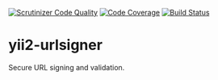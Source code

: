 [![Scrutinizer Code Quality](https://scrutinizer-ci.com/g/SAM-IT/yii2-urlsigner/badges/quality-score.png?b=master)](https://scrutinizer-ci.com/g/SAM-IT/yii2-urlsigner/?branch=master)
[![Code Coverage](https://scrutinizer-ci.com/g/SAM-IT/yii2-urlsigner/badges/coverage.png?b=master)](https://scrutinizer-ci.com/g/SAM-IT/yii2-urlsigner/?branch=master)
[![Build Status](https://travis-ci.org/SAM-IT/yii2-urlsigner.svg?branch=master)](https://travis-ci.org/SAM-IT/yii2-urlsigner)

# yii2-urlsigner
Secure URL signing and validation.

